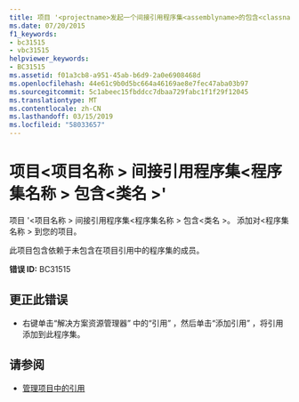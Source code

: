 ```yaml
---
title: 项目 '<projectname>发起一个间接引用程序集<assemblyname>的包含<classname>
ms.date: 07/20/2015
f1_keywords:
- bc31515
- vbc31515
helpviewer_keywords:
- BC31515
ms.assetid: f01a3cb8-a951-45ab-b6d9-2a0e6908468d
ms.openlocfilehash: 44e61c9b0d5bc664a46169ae8e7fec47aba03b97
ms.sourcegitcommit: 5c1abeec15fbddcc7dbaa729fabc1f1f29f12045
ms.translationtype: MT
ms.contentlocale: zh-CN
ms.lasthandoff: 03/15/2019
ms.locfileid: "58033657"
---
```

# <a name="project-projectname-makes-an-indirect-reference-to-assembly-assemblyname-which-contains-classname"></a>项目\<项目名称 > 间接引用程序集\<程序集名称 > 包含\<类名 >'
项目 '\<项目名称 > 间接引用程序集\<程序集名称 > 包含\<类名 >。 添加对\<程序集名称 > 到您的项目。  
  
 此项目包含依赖于未包含在项目引用中的程序集的成员。  
  
 **错误 ID:** BC31515  
  
## <a name="to-correct-this-error"></a>更正此错误  
  
-   右键单击“解决方案资源管理器”  中的“引用”  ，然后单击“添加引用” ，将引用添加到此程序集。  
  
## <a name="see-also"></a>请参阅

- [管理项目中的引用](/visualstudio/ide/managing-references-in-a-project)

